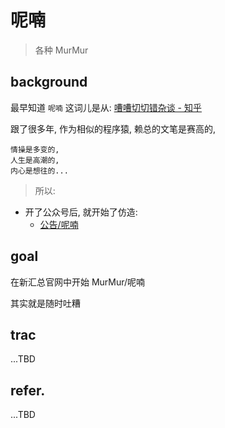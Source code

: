 # 呢喃
> 各种 MurMur


## background
最早知道 `呢喃` 这词儿是从:
[嘈嘈切切错杂谈 - 知乎](https://www.zhihu.com/column/laiyh)

跟了很多年, 作为相似的程序猿, 赖总的文笔是赛高的,

    情操是多变的,
    人生是高潮的,
    内心是想往的...

> 所以:

- 开了公众号后, 就开始了仿造:
    - [公告/呢喃](../OldTouch/ANN/20200302-ZQ42-ANN-NINAN.md)

## goal
在新汇总官网中开始 MurMur/呢喃

其实就是随时吐糟

## trac
...TBD

## refer.
...TBD

